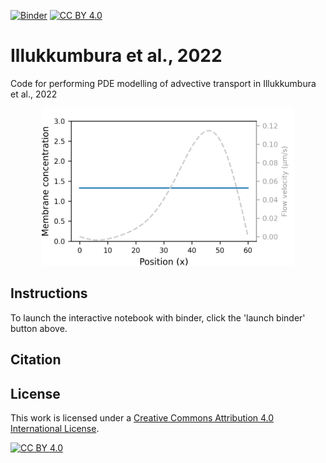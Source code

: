 [![Binder](https://mybinder.org/badge_logo.svg)](https://mybinder.org/v2/gh/tsmbland/Illukkumbura_et_al/HEAD?filepath=%2Fnotebook.ipynb)
[![CC BY 4.0][cc-by-shield]][cc-by]

# Illukkumbura et al., 2022

Code for performing PDE modelling of advective transport in Illukkumbura et al., 2022

<p align="center">
    <img src="animation.gif" width="80%" height="80%"/>
</p>

## Instructions

To launch the interactive notebook with binder, click the 'launch binder' button above.

## Citation

## License

This work is licensed under a
[Creative Commons Attribution 4.0 International License][cc-by].

[![CC BY 4.0][cc-by-image]][cc-by]

[cc-by]: http://creativecommons.org/licenses/by/4.0/
[cc-by-image]: https://i.creativecommons.org/l/by/4.0/88x31.png
[cc-by-shield]: https://img.shields.io/badge/License-CC%20BY%204.0-lightgrey.svg
